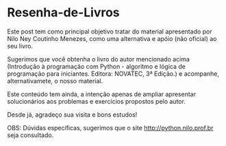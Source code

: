 # Resenha-de-Livros

Este post tem como principal objetivo tratar do material apresentado por Nilo Ney Coutinho Menezes, como uma alternativa e apóio (não oficial) ao seu livro. 

Sugerimos que você obtenha o livro do autor mencionado acima (Introdução à programação com Python  - algoritmo e lógica de programação para iniciantes. Editora: NOVATEC, 3ª Edição.) e acompanhe, alternativamete, o nosso material. 

Este conteúdo tem ainda, a intenção apenas de ampliar apresentar solucionários aos problemas e exercícios propostos pelo autor.

Desde já, agradeço sua visita e bons estudos!


OBS: Dúvidas específicas, sugerimos que o site http://python.nilo.prof.br seja consultado.
